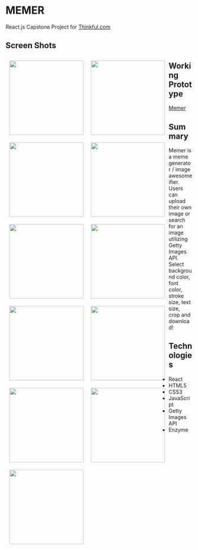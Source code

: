 # MEMER

React.js Capstone Project for [Thinkful.com](http://www.thinkful.com)

## Screen Shots
<img src="https://github.com/mmpal78/memer/blob/master/wireframes/landing.png?raw=true" width="200" style="float: left; padding: 10px;" />

<img src="https://github.com/mmpal78/memer/blob/master/wireframes/upload.png?raw=true" width="200" style="float: left; padding: 10px;" />

<img src="https://github.com/mmpal78/memer/blob/master/wireframes/menu.png?raw=true" width="200" style="float: left; padding: 10px;" />

<img src="https://github.com/mmpal78/memer/blob/master/wireframes/search.png?raw=true" width="200" style="float: left; padding: 10px;" />

<img src="https://github.com/mmpal78/memer/blob/master/wireframes/preview.png?raw=true" width="200" style="float: left; padding: 10px;" />

<img src="https://github.com/mmpal78/memer/blob/master/wireframes/bgcolor.png?raw=true" width="200" style="float: left; padding: 10px;" />

<img src="https://github.com/mmpal78/memer/blob/master/wireframes/editor.png?raw=true" width="200" style="float: left; padding: 10px;" />


<img src="https://github.com/mmpal78/memer/blob/master/wireframes/addtext.png?raw=true" width="200" style="float: left; padding: 10px;" />

<img src="https://github.com/mmpal78/memer/blob/master/wireframes/fontcolor.png?raw=true" width="200" style="float: left; padding: 10px;" />

<img src="https://github.com/mmpal78/memer/blob/master/wireframes/stroke.png?raw=true" width="200" style="float: left; padding: 10px;" />

<img src="https://github.com/mmpal78/memer/blob/master/wireframes/crop.png?raw=true" width="200" style="float: left; padding: 10px;" />

## Working Prototype
[Memer](https://mmpal78.github.io/memer)

## Summary
Memer is a meme generator / image awesomeifier.  Users can upload their own image or search for an image utilizing Getty Images API.  Select background color, font color, stroke size, text size, crop and download!

## Technologies
* React
* HTML5
* CSS3
* JavaScript
* Getty Images API
* Enzyme 



